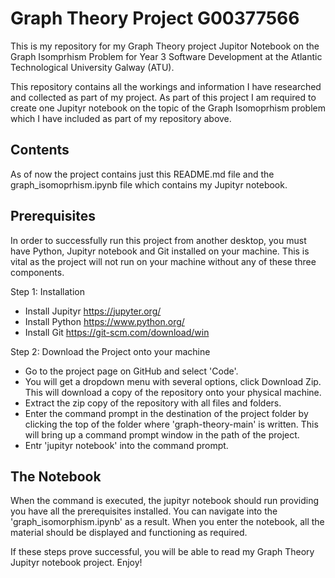 # Graph Theory Project G00377566

This is my repository for my Graph Theory project Jupitor Notebook on the Graph Isomprhism Problem for Year 3 Software Development at the Atlantic Technological University Galway (ATU).

This repository contains all the workings and information I have researched and collected as part of my project. As part of this project I am required to create one Jupityr notebook on the topic of the Graph Isomoprhism problem which I have included as part of my repository above.

## Contents
As of now the project contains just this README.md file and the graph_isomoprhism.ipynb file which contains my Jupityr notebook.

## Prerequisites

In order to successfully run this project from another desktop, you must have Python, Jupityr notebook and Git installed on your machine. This is vital as the project will not run on your machine without any of these three components.

Step 1: Installation
* Install Jupityr https://jupyter.org/
* Install Python https://www.python.org/
* Install Git https://git-scm.com/download/win

Step 2: Download the Project onto your machine
* Go to the project page on GitHub and select 'Code'.
* You will get a dropdown menu with several options, click Download Zip. This will download a copy of the repository onto your physical machine.
* Extract the zip copy of the repository with all files and folders.
* Enter the command prompt in the destination of the project folder by clicking the top of the folder where 'graph-theory-main' is written. This will bring up a command prompt window in the path of the project.
* Entr 'jupityr notebook' into the command prompt.

## The Notebook
When the command is executed, the jupityr notebook should run providing you have all the prerequisites installed. You can navigate into the 'graph_isomorphism.ipynb' as a result. When you enter the notebook, all the material should be displayed and functioning as required.

If these steps prove successful, you will be able to read my Graph Theory Jupityr notebook project. Enjoy!
